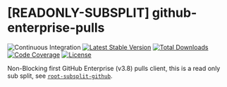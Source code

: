 # [READONLY-SUBSPLIT] github-enterprise-pulls


![Continuous Integration](https://github.com/php-api-clients/github-enterprise-pulls/workflows/Continuous%20Integration/badge.svg)
[![Latest Stable Version](https://poser.pugx.org/api-clients/github-enterprise-pulls/v/stable.png)](https://packagist.org/packages/api-clients/github-enterprise-pulls)
[![Total Downloads](https://poser.pugx.org/api-clients/github-enterprise-pulls/downloads.png)](https://packagist.org/packages/api-clients/github-enterprise-pulls)
[![Code Coverage](https://scrutinizer-ci.com/g/php-api-clients/github-enterprise-pulls/badges/coverage.png?b==)](https://scrutinizer-ci.com/g/php-api-clients/github-enterprise-pulls/?branch=)
[![License](https://poser.pugx.org/api-clients/github-enterprise-pulls/license.png)](https://packagist.org/packages/api-clients/github-enterprise-pulls)

Non-Blocking first GitHub Enterprise (v3.8) pulls client, this is a read only sub split, see [`root-subsplit-github`](https://github.com/php-api-clients/root-subsplit-github).
